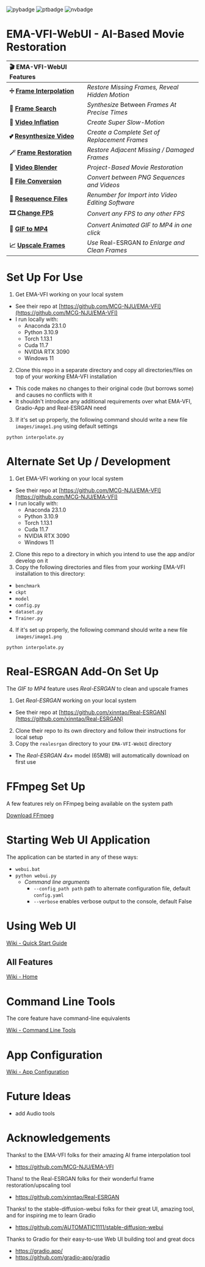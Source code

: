 <!-- [![Pylint](https://github.com/jhogsett/VFIformer-WebUI/actions/workflows/pylint.yml/badge.svg)](https://github.com/jhogsett/VFIformer-WebUI/actions/workflows/pylint.yml) -->
![pybadge](https://img.shields.io/badge/Python-3.10.9-4380b0)
![ptbadge](https://img.shields.io/badge/Torch-1.13.1-ee4b28)
![nvbadge](https://img.shields.io/badge/Cuda-11.7-76b900)

# EMA-VFI-WebUI - AI-Based Movie Restoration


<!-- ![Screenshot 2023-03-06 154321](https://user-images.githubusercontent.com/825994/223291544-8f75dcc2-a14e-4d46-8d44-c40c4c2abe4b.png)

| Example - Interpolated Frames |
|:--:|
| ![example](https://user-images.githubusercontent.com/825994/217553208-8b482d9a-4567-4af4-918d-a5938f709215.gif) |

| Example - Video Inflation (YouTube) |
|:--:|
| [Demo of 32X Video Inflation with marked original frames](https://youtu.be/rOiALIN805w) |

| Example - GIF to MP4 (frame size X2, frame rate X4) | Example - Original GIF |
|:--:|:--:|
| https://user-images.githubusercontent.com/825994/220932548-d40b54b5-811b-4637-8adc-6bf26fdcc52b.mp4 | ![http_t0 tagstat com_image03_0_21c475648484948484881505552](https://user-images.githubusercontent.com/825994/220933026-3fe6bf25-8be7-490e-a90b-85a151e6b156.gif) |-->

| 🎬 EMA-VFI-WebUI Features | &nbsp; |
|:--|:--|
| **➗ [Frame Interpolation](https://github.com/jhogsett/VFIformer-WebUI/wiki/Frame-Interpolation)** | _Restore Missing Frames, Reveal Hidden Motion_ |
| **🔎 [Frame Search](https://github.com/jhogsett/VFIformer-WebUI/wiki/Frame-Search)** | _Synthesize_ Between _Frames At Precise Times_ |
| **🎈 [Video Inflation](https://github.com/jhogsett/VFIformer-WebUI/wiki/Video-Inflation)** | _Create Super Slow-Motion_ |
| **💕 [Resynthesize Video](https://github.com/jhogsett/VFIformer-WebUI/wiki/Resynthesize-Video)** | _Create a Complete Set of Replacement Frames_ |
| **🪄 [Frame Restoration](https://github.com/jhogsett/VFIformer-WebUI/wiki/Frame-Restoration)** | _Restore Adjacent Missing / Damaged Frames_ |
| **🔬 [Video Blender](https://github.com/jhogsett/VFIformer-WebUI/wiki/Video-Blender)** | _Project-Based Movie Restoration_ |
| **📁 [File Conversion](https://github.com/jhogsett/VFIformer-WebUI/wiki/Tools)** | _Convert between PNG Sequences and Videos_ |
| **🔢 [Resequence Files](https://github.com/jhogsett/VFIformer-WebUI/wiki/Resequence-Files)** | _Renumber for Import into Video Editing Software_ |
| **🎞️ [Change FPS](https://github.com/jhogsett/VFIformer-WebUI/wiki/Change-FPS)** | _Convert any FPS to any other FPS_ |
| **💎 [GIF to MP4](https://github.com/jhogsett/VFIformer-WebUI/wiki/GIF-to-MP4)** | _Convert Animated GIF to MP4 in one click_ |
| **📈 [Upscale Frames](https://github.com/jhogsett/VFIformer-WebUI/wiki/Upscale-Frames)** | _Use_ Real-ESRGAN _to Enlarge and Clean Frames_ |

# Set Up For Use

1. Get EMA-VFI working on your local system
- See their repo at [https://github.com/MCG-NJU/EMA-VFI](https://github.com/MCG-NJU/EMA-VFI)
- I run locally with:
  - Anaconda 23.1.0
  - Python 3.10.9
  - Torch 1.13.1
  - Cuda 11.7
  - NVIDIA RTX 3090
  - Windows 11
2. Clone this repo in a separate directory and copy all directories/files on top of your *working* EMA-VFI installation
- This code makes no changes to their original code (but borrows some) and causes no conflicts with it
- It shouldn't introduce any additional requirements over what EMA-VFI, Gradio-App and Real-ESRGAN need
3. If it's set up properly, the following command should write a new file `images/image1.png` using default settings

`python interpolate.py`

# Alternate Set Up / Development

1. Get EMA-VFI working on your local system
- See their repo at [https://github.com/MCG-NJU/EMA-VFI](https://github.com/MCG-NJU/EMA-VFI)
- I run locally with:
  - Anaconda 23.1.0
  - Python 3.10.9
  - Torch 1.13.1
  - Cuda 11.7
  - NVIDIA RTX 3090
  - Windows 11
2. Clone this repo to a directory in which you intend to use the app and/or develop on it
3. Copy the following directories and files from your *working* EMA-VFI installation to this directory:
- `benchmark`
- `ckpt`
- `model`
- `config.py`
- `dataset.py`
- `Trainer.py`
4. If it's set up properly, the following command should write a new file `images/image1.png`

`python interpolate.py`

# Real-ESRGAN Add-On Set Up

The _GIF to MP4_ feature uses _Real-ESRGAN_ to clean and upscale frames

1. Get _Real-ESRGAN_ working on your local system
- See their repo at [https://github.com/xinntao/Real-ESRGAN](https://github.com/xinntao/Real-ESRGAN)
2. Clone their repo to its own directory and follow their instructions for local setup
3. Copy the `realesrgan` directory to your `EMA-VFI-WebUI` directory
* The _Real-ESRGAN 4x+_ model (65MB) will automatically download on first use

# FFmpeg Set Up

A few features rely on FFmpeg being available on the system path

[Download FFmpeg](https://ffmpeg.org/download.html)

# Starting Web UI Application

The application can be started in any of these ways:
- `webui.bat`
- `python webui.py`
  - _Command line arguments_
    - `--config_path path` path to alternate configuration file, default `config.yaml`
    - `--verbose` enables verbose output to the console, default False

# Using Web UI

[Wiki - Quick Start Guide](https://github.com/jhogsett/VFIformer-WebUI/wiki/Quick-Start-Guide)

## All Features

[Wiki - Home](https://github.com/jhogsett/VFIformer-WebUI/wiki)

# Command Line Tools

The core feature have command-line equivalents

[Wiki - Command Line Tools](https://github.com/jhogsett/VFIformer-WebUI/wiki/Command-Line-Tools)

# App Configuration

[Wiki - App Configuration](https://github.com/jhogsett/VFIformer-WebUI/wiki/App-Configuration)

# Future Ideas

- add Audio tools

<!--# My Public Uses of VFIformer

YouTube
- Feb 01 2023 "Fun with AI: De-Ticking a Ticking Clock" https://youtu.be/JhibFQvP7X0
- Jan 28 2023 "Fun with AI: Infinite Slow Motion" https://youtu.be/sKQKuYU-fcQ
- Jan 24 2023 "Fun with AI: Me as a Baby, Restoring 60 year old 8mm film" https://youtu.be/PiLv5u1PYiE
-->

# Acknowledgements

Thanks! to the EMA-VFI folks for their amazing AI frame interpolation tool
- https://github.com/MCG-NJU/EMA-VFI

Thans! to the Real-ESRGAN folks for their wonderful frame restoration/upscaling tool
- https://github.com/xinntao/Real-ESRGAN

Thanks! to the stable-diffusion-webui folks for their great UI, amazing tool, and for inspiring me to learn Gradio
- https://github.com/AUTOMATIC1111/stable-diffusion-webui

Thanks to Gradio for their easy-to-use Web UI building tool and great docs
- https://gradio.app/
- https://github.com/gradio-app/gradio

<!-- Royalty-Free Videos used for the examples
- "FunfaIr in Barcelona" https://motionarray.com/stock-video/funfair-in-barcelona-1163645/
- "Batter Misses A Pitch" https://motionarray.com/stock-video/batter-misses-a-pitch-1231021/
- "Bursting A Balloon" https://motionarray.com/stock-video/bursting-a-balloon-253645/ -->
